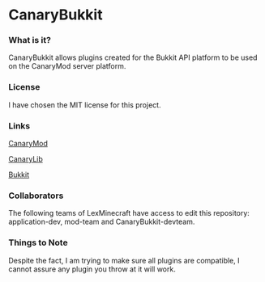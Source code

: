 CanaryBukkit
=======================

### What is it?
CanaryBukkit allows plugins created for the Bukkit API platform to be used on the CanaryMod server platform.

### License
I have chosen the MIT license for this project.

### Links
[CanaryMod](https://github.com/CanaryModTeam/CanaryMod)

[CanaryLib](https://github.com/CanaryModTeam/CanaryLib)

[Bukkit](https://github.com/Bukkit/Bukkit)

### Collaborators
The following teams of LexMinecraft have access to edit this repository: application-dev, mod-team and CanaryBukkit-devteam.

### Things to Note
Despite the fact, I am trying to make sure all plugins are compatible, I cannot assure any plugin you throw at it will work.